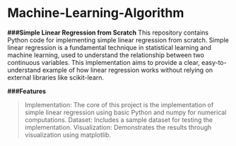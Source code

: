 # Machine-Learning-Algorithm

**###Simple Linear Regression from Scratch**
This repository contains Python code for implementing simple linear regression from scratch. Simple linear regression is a fundamental technique in statistical learning and machine learning, used to understand the relationship between two continuous variables. This implementation aims to provide a clear, easy-to-understand example of how linear regression works without relying on external libraries like scikit-learn.

**###Features**
> Implementation: The core of this project is the implementation of simple linear regression using basic Python and numpy for numerical computations.
> Dataset: Includes a sample dataset for testing the implementation.
> Visualization: Demonstrates the results through visualization using matplotlib.
